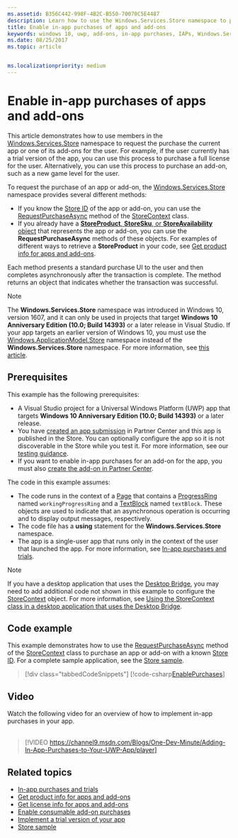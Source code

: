 ```yaml
---
ms.assetid: B356C442-998F-4B2C-B550-70070C5E4487
description: Learn how to use the Windows.Services.Store namespace to purchase an app or one of its add-ons.
title: Enable in-app purchases of apps and add-ons
keywords: windows 10, uwp, add-ons, in-app purchases, IAPs, Windows.Services.Store
ms.date: 08/25/2017
ms.topic: article


ms.localizationpriority: medium
---
```

# Enable in-app purchases of apps and add-ons

This article demonstrates how to use members in the [Windows.Services.Store](https://docs.microsoft.com/uwp/api/windows.services.store) namespace to request the purchase the current app or one of its add-ons for the user. For example, if the user currently has a trial version of the app, you can use this process to purchase a full license for the user. Alternatively, you can use this process to purchase an add-on, such as a new game level for the user.

To request the purchase of an app or add-on, the [Windows.Services.Store](https://docs.microsoft.com/uwp/api/windows.services.store) namespace provides several different methods:
* If you know the [Store ID](in-app-purchases-and-trials.md#store_ids) of the app or add-on, you can use the [RequestPurchaseAsync](https://docs.microsoft.com/uwp/api/windows.services.store.storecontext.requestpurchaseasync) method of the [StoreContext](https://docs.microsoft.com/uwp/api/windows.services.store.storecontext) class.
* If you already have a [**StoreProduct**, **StoreSku**, or **StoreAvailability** object](in-app-purchases-and-trials.md#products-skus) that represents the app or add-on, you can use the **RequestPurchaseAsync** methods of these objects. For examples of different ways to retrieve a **StoreProduct** in your code, see [Get product info for apps and add-ons](get-product-info-for-apps-and-add-ons.md).

Each method presents a standard purchase UI to the user and then completes asynchronously after the transaction is complete. The method returns an object that indicates whether the transaction was successful.

> [!NOTE]
> The **Windows.Services.Store** namespace was introduced in Windows 10, version 1607, and it can only be used in projects that target **Windows 10 Anniversary Edition (10.0; Build 14393)** or a later release in Visual Studio. If your app targets an earlier version of Windows 10, you must use the [Windows.ApplicationModel.Store](https://docs.microsoft.com/uwp/api/windows.applicationmodel.store) namespace instead of the **Windows.Services.Store** namespace. For more information, see [this article](in-app-purchases-and-trials-using-the-windows-applicationmodel-store-namespace.md).

## Prerequisites

This example has the following prerequisites:
* A Visual Studio project for a Universal Windows Platform (UWP) app that targets **Windows 10 Anniversary Edition (10.0; Build 14393)** or a later release.
* You have [created an app submission](https://docs.microsoft.com/windows/uwp/publish/app-submissions) in Partner Center and this app is published in the Store. You can optionally configure the app so it is not discoverable in the Store while you test it. For more information, see our [testing guidance](in-app-purchases-and-trials.md#testing).
* If you want to enable in-app purchases for an add-on for the app, you must also [create the add-on in Partner Center](../publish/add-on-submissions.md).

The code in this example assumes:
* The code runs in the context of a [Page](https://docs.microsoft.com/uwp/api/windows.ui.xaml.controls.page) that contains a [ProgressRing](https://docs.microsoft.com/uwp/api/windows.ui.xaml.controls.progressring) named ```workingProgressRing``` and a [TextBlock](https://docs.microsoft.com/uwp/api/windows.ui.xaml.controls.textblock) named ```textBlock```. These objects are used to indicate that an asynchronous operation is occurring and to display output messages, respectively.
* The code file has a **using** statement for the **Windows.Services.Store** namespace.
* The app is a single-user app that runs only in the context of the user that launched the app. For more information, see [In-app purchases and trials](in-app-purchases-and-trials.md#api_intro).

> [!NOTE]
> If you have a desktop application that uses the [Desktop Bridge](https://developer.microsoft.com/windows/bridges/desktop), you may need to add additional code not shown in this example to configure the [StoreContext](https://docs.microsoft.com/uwp/api/windows.services.store.storecontext) object. For more information, see [Using the StoreContext class in a desktop application that uses the Desktop Bridge](in-app-purchases-and-trials.md#desktop).

## Code example

This example demonstrates how to use the [RequestPurchaseAsync](https://docs.microsoft.com/uwp/api/windows.services.store.storecontext.requestpurchaseasync) method of the [StoreContext](https://docs.microsoft.com/uwp/api/windows.services.store.storecontext) class to purchase an app or add-on with a known [Store ID](in-app-purchases-and-trials.md#store-ids). For a complete sample application, see the [Store sample](https://github.com/Microsoft/Windows-universal-samples/tree/master/Samples/Store).

> [!div class="tabbedCodeSnippets"]
[!code-csharp[EnablePurchases](./code/InAppPurchasesAndLicenses_RS1/cs/PurchaseAddOnPage.xaml.cs#PurchaseAddOn)]

## Video

Watch the following video for an overview of how to implement in-app purchases in your app.
<br/>
<br/>
> [!VIDEO https://channel9.msdn.com/Blogs/One-Dev-Minute/Adding-In-App-Purchases-to-Your-UWP-App/player]

## Related topics

* [In-app purchases and trials](in-app-purchases-and-trials.md)
* [Get product info for apps and add-ons](get-product-info-for-apps-and-add-ons.md)
* [Get license info for apps and add-ons](get-license-info-for-apps-and-add-ons.md)
* [Enable consumable add-on purchases](enable-consumable-add-on-purchases.md)
* [Implement a trial version of your app](implement-a-trial-version-of-your-app.md)
* [Store sample](https://github.com/Microsoft/Windows-universal-samples/tree/master/Samples/Store)
